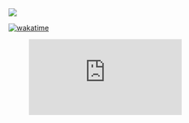 <a href="https://www.linkedin.com/in/mathieu-trunet/">
  <img src="https://img.shields.io/badge/linkedin-%230077B5.svg?style=for-the-badge&logo=linkedin&logoColor=white"/>
</a>

[![wakatime](https://wakatime.com/badge/user/b8d911aa-990b-4f6a-bccb-67bf92d24cf7.svg)](https://wakatime.com/@b8d911aa-990b-4f6a-bccb-67bf92d24cf7)

<figure>
  <embed src="https://wakatime.com/share/@b8d911aa-990b-4f6a-bccb-67bf92d24cf7/2db683ad-36d1-4f68-b405-86057bd35ec7.svg">
  </embed>
</figure>

